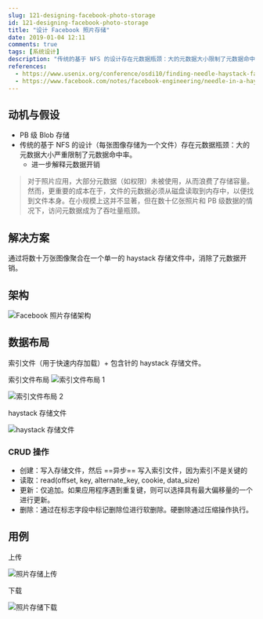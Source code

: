 ```yaml
---
slug: 121-designing-facebook-photo-storage
id: 121-designing-facebook-photo-storage
title: "设计 Facebook 照片存储"
date: 2019-01-04 12:11
comments: true
tags: [系统设计]
description: "传统的基于 NFS 的设计存在元数据瓶颈：大的元数据大小限制了元数据命中率。Facebook 照片存储通过将数十万张图像聚合在一个单一的 haystack 存储文件中，消除了元数据。"
references:
  - https://www.usenix.org/conference/osdi10/finding-needle-haystack-facebooks-photo-storage
  - https://www.facebook.com/notes/facebook-engineering/needle-in-a-haystack-efficient-storage-of-billions-of-photos/76191543919
---
```


## 动机与假设

* PB 级 Blob 存储
* 传统的基于 NFS 的设计（每张图像存储为一个文件）存在元数据瓶颈：大的元数据大小严重限制了元数据命中率。
	* 进一步解释元数据开销

> 对于照片应用，大部分元数据（如权限）未被使用，从而浪费了存储容量。然而，更重要的成本在于，文件的元数据必须从磁盘读取到内存中，以便找到文件本身。在小规模上这并不显著，但在数十亿张照片和 PB 级数据的情况下，访问元数据成为了吞吐量瓶颈。



## 解决方案

通过将数十万张图像聚合在一个单一的 haystack 存储文件中，消除了元数据开销。



## 架构

![Facebook 照片存储架构](https://res.cloudinary.com/dohtidfqh/image/upload/v1546633724/web-guiguio/facebook-photo-storage-architecture.png)



## 数据布局

索引文件（用于快速内存加载）+ 包含针的 haystack 存储文件。

索引文件布局
![索引文件布局 1](https://res.cloudinary.com/dohtidfqh/image/upload/v1546633724/web-guiguio/facebook-photo-storage-index-file-1.jpg)


![索引文件布局 2](https://res.cloudinary.com/dohtidfqh/image/upload/v1546633724/web-guiguio/facebook-photo-storage-storage-file.jpg)


haystack 存储文件

![haystack 存储文件](https://res.cloudinary.com/dohtidfqh/image/upload/v1546633724/web-guiguio/facebook-photo-storage-storage-file.jpg)



### CRUD 操作

* 创建：写入存储文件，然后 ==异步== 写入索引文件，因为索引不是关键的
* 读取：read(offset, key, alternate_key, cookie, data_size)
* 更新：仅追加。如果应用程序遇到重复键，则可以选择具有最大偏移量的一个进行更新。
* 删除：通过在标志字段中标记删除位进行软删除。硬删除通过压缩操作执行。



## 用例

上传

![照片存储上传](https://res.cloudinary.com/dohtidfqh/image/upload/v1546633724/web-guiguio/facebook-photo-storage-upload.png)


下载

![照片存储下载](https://res.cloudinary.com/dohtidfqh/image/upload/v1546633724/web-guiguio/facebook-photo-storage-download.png)